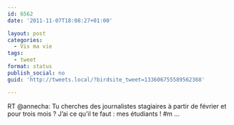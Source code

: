 ```yaml
---
id: 6562
date: '2011-11-07T18:08:27+01:00'

layout: post
categories:
  - Vis ma vie
tags:
  - tweet
format: status
publish_social: no
guid: 'http://tweets.local/?birdsite_tweet=133606755589562368'

---
```


RT @annecha: Tu cherches des journalistes stagiaires à partir de février et pour trois mois ? J’ai ce qu’il te faut : mes étudiants ! #m …